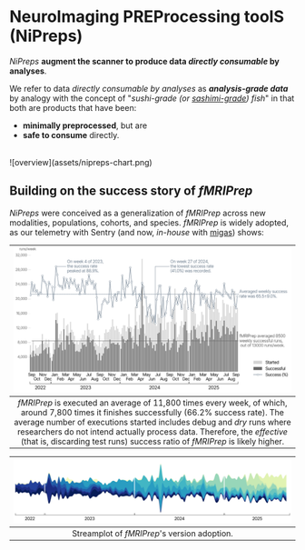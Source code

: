# NeuroImaging PREProcessing toolS (NiPreps)

*NiPreps* **augment the scanner to produce data *directly consumable* by analyses**.

We refer to data *directly consumable by analyses* as ***analysis-grade data*** by analogy with the concept of "*sushi-grade (or [sashimi-grade](https://en.wikipedia.org/wiki/Sashimi)) fish*" in that both are products that have been:

  * **minimally preprocessed**, but are
  * **safe to consume** directly.

<br />
![overview](assets/nipreps-chart.png)

## Building on the success story of *fMRIPrep*

*NiPreps* were conceived as a generalization of *fMRIPrep* across new modalities, populations, cohorts, and species.
*fMRIPrep* is widely adopted, as our telemetry with Sentry (and now, *in-house* with [migas](https://github.com/nipreps/migas-py)) shows:

| ![fmriprep usage](assets/20250922_weekly.png) |
|:--:|
| *fMRIPrep* is executed an average of 11,800 times every week, of which, around 7,800 times it finishes successfully (66.2% success rate). The average number of executions started includes debug and *dry* runs where researchers do not intend actually process data. Therefore, the *effective* (that is, discarding test runs) success ratio of *fMRIPrep* is likely higher. |

| ![fmriprep versions](assets/20250922_versionstream.png) |
|:--:|
| Streamplot of *fMRIPrep*'s version adoption. |
